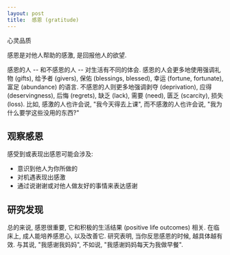 ```yaml
---
layout: post
title:  感恩 (gratitude)
---
```


心灵品质

感恩是对他人帮助的感激, 是回报他人的欲望.

感恩的人 -- 和不感恩的人 -- 对生活有不同的体会. 感恩的人会更多地使用强调礼物 (gifts), 给予者 (givers), 保佑 (blessings, blessed), 幸运 (fortune, fortunate), 富足 (abundance) 的语言. 不感恩的人则更多地强调剥夺 (deprivation), 应得 (deservingness), 后悔 (regrets), 缺乏 (lack), 需要 (need), 匮乏 (scarcity), 损失 (loss). 比如, 感激的人也许会说, "我今天得去上课", 而不感激的人也许会说, "我为什么要学这些没用的东西?"

## 观察感恩

感受到或表现出感恩可能会涉及:

- 意识到他人为你所做的
- 对机遇表现出感激
- 通过说谢谢或对他人做友好的事情来表达感谢

## 研究发现

总的来说, 感恩很重要, 它和积极的生活结果 (positive life outcomes) 相关. 在临床上, 成人能培养感恩心, 以及改善它. 研究表明, 当你反思感恩的时候, 越具体越有效. 与其说, "我感谢我妈妈", 不如说, "我感谢妈妈每天为我做早餐".
